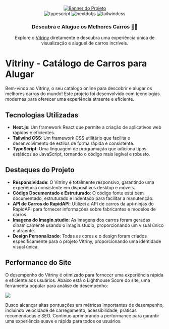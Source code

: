 <div align="center">
  <br />
    <a href="https://vitriny.vercel.app/" target="_blank">
      <img src="https://github.com/trichains/vitriny/assets/25783243/61a8db2e-8c59-46d0-ac95-d84ba69b2040" alt="Banner do Projeto">
    </a>
  <br />

  <div>
    <img src="https://img.shields.io/badge/-TypeScript-black?style=for-the-badge&logoColor=white&logo=typescript&color=3178C6" alt="typescript" />
     <img src="https://img.shields.io/badge/-Next_JS-black?style=for-the-badge&logoColor=white&logo=nextdotjs&color=000000" alt="nextdotjs" />
    <img src="https://img.shields.io/badge/-Tailwind_CSS-black?style=for-the-badge&logoColor=white&logo=tailwindcss&color=06B6D4" alt="tailwindcss" />
  </div>

  <h3 align="center">Descubra e Alugue os Melhores Carros 🚗✨</h3>

   <div align="center">
     Explore o  <a href="https://vitriny.vercel.app/" target="_blank">
      Vitriny</a> diretamente e descubra uma experiência única de visualização e aluguel de carros incríveis.
    </div>
</div>

# Vitriny - Catálogo de Carros para Alugar

Bem-vindo ao Vitriny, o seu catálogo online para descobrir e alugar os melhores carros do mundo!
Este projeto foi desenvolvido com tecnologias modernas para oferecer uma experiência atraente e eficiente.

## Tecnologias Utilizadas

- **Next.js**: Um framework React que permite a criação de aplicativos web rápidos e eficientes.
- **Tailwind CSS**: Um framework CSS utilitário que facilita o desenvolvimento de estilos de forma rápida e consistente.
- **TypeScript**: Uma linguagem de programação que adiciona tipos estáticos ao JavaScript, tornando o código mais legível e robusto.

## Destaques do Projeto

- **Responsividade**: O Vitriny é totalmente responsivo, garantindo uma experiência consistente em dispositivos desktop e móveis.
- **Código Documentado e Estruturado**: O código fonte está bem documentado, estruturado e indentado para facilitar a manutenção.
- **API de Carros do RapidAPI**: Utilizei a API de carros da api-ninjas do RapidAPI para fornecer informações sobre fabricantes e modelos de carros.
- **Imagens do Imagin.studio**: As imagens dos carros foram geradas dinamicamente usando o imagin.studio, proporcionando um visual único e atraente.
- **Design Personalizado**: Todas as cores e o design foram criados especificamente para o projeto Vitriny, proporcionando uma identidade visual única.

## Performance do Site

O desempenho do Vitriny é otimizado para fornecer uma experiência rápida e eficiente aos usuários.
Abaixo está o Lighthouse Score do site, uma ferramenta popular para análise de desempenho:

![](https://github.com/trichains/vitriny/assets/25783243/098cc9dd-6e46-4e4b-b34b-3a87cdf1ec08)

Busco alcançar altas pontuações em métricas importantes de desempenho, incluindo velocidade de carregamento, acessibilidade, práticas recomendadas e SEO.
Continuo aprimorando a performance para garantir uma experiência suave e rápida para todos os usuários.
